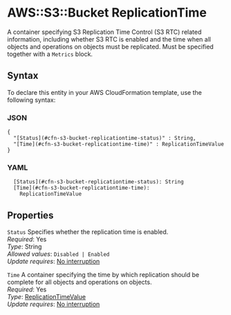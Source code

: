# AWS::S3::Bucket ReplicationTime<a name="aws-properties-s3-bucket-replicationtime"></a>

A container specifying S3 Replication Time Control \(S3 RTC\) related information, including whether S3 RTC is enabled and the time when all objects and operations on objects must be replicated\. Must be specified together with a `Metrics` block\.

## Syntax<a name="aws-properties-s3-bucket-replicationtime-syntax"></a>

To declare this entity in your AWS CloudFormation template, use the following syntax:

### JSON<a name="aws-properties-s3-bucket-replicationtime-syntax.json"></a>

```
{
  "[Status](#cfn-s3-bucket-replicationtime-status)" : String,
  "[Time](#cfn-s3-bucket-replicationtime-time)" : ReplicationTimeValue
}
```

### YAML<a name="aws-properties-s3-bucket-replicationtime-syntax.yaml"></a>

```
  [Status](#cfn-s3-bucket-replicationtime-status): String
  [Time](#cfn-s3-bucket-replicationtime-time):
    ReplicationTimeValue
```

## Properties<a name="aws-properties-s3-bucket-replicationtime-properties"></a>

`Status` <a name="cfn-s3-bucket-replicationtime-status"></a>
Specifies whether the replication time is enabled\.  
_Required_: Yes  
_Type_: String  
_Allowed values_: `Disabled | Enabled`  
_Update requires_: [No interruption](https://docs.aws.amazon.com/AWSCloudFormation/latest/UserGuide/using-cfn-updating-stacks-update-behaviors.html#update-no-interrupt)

`Time` <a name="cfn-s3-bucket-replicationtime-time"></a>
A container specifying the time by which replication should be complete for all objects and operations on objects\.  
_Required_: Yes  
_Type_: [ReplicationTimeValue](aws-properties-s3-bucket-replicationtimevalue.md)  
_Update requires_: [No interruption](https://docs.aws.amazon.com/AWSCloudFormation/latest/UserGuide/using-cfn-updating-stacks-update-behaviors.html#update-no-interrupt)
